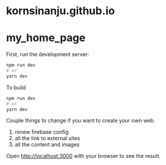 # kornsinanju.github.io
# my_home_page

First, run the development server:

```bash
npm run dev
# or
yarn dev
```

To build
```bash
npm run dev
# or
yarn dev
```

Couple things to change if you want to create your own web.
1. renew firebase config
2. all the link to external sites
3. all the content and images

Open [http://localhost:3000](http://localhost:3000) with your browser to see the result.
